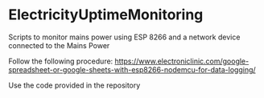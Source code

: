 # ElectricityUptimeMonitoring
Scripts to monitor mains power using ESP 8266 and a network device connected to the Mains Power


Follow the following procedure: https://www.electroniclinic.com/google-spreadsheet-or-google-sheets-with-esp8266-nodemcu-for-data-logging/

Use the code provided in the repository
